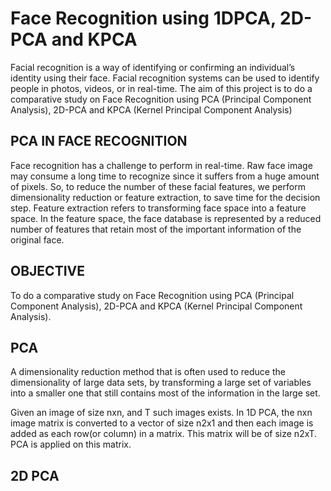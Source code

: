 # Face Recognition using 1DPCA, 2D-PCA and KPCA
Facial recognition is a way of identifying or confirming an individual’s identity using their face. Facial recognition systems can be used to identify people in photos, videos, or in real-time.
The aim of this project is to do a  comparative study on Face Recognition using PCA (Principal Component Analysis), 2D-PCA and KPCA (Kernel Principal Component Analysis)

## PCA IN FACE RECOGNITION
Face recognition has a challenge to perform in real-time. Raw face image may consume a long time to recognize since it suffers from a huge amount of pixels. So, to reduce the number of these facial features, we perform dimensionality reduction or feature extraction, to save time for the decision step. Feature extraction refers to transforming face space into a feature space. In the feature space, the face database is represented by a reduced number of features that retain most of the important information of the original face.

## OBJECTIVE
To do a  comparative study on Face Recognition using PCA (Principal Component Analysis), 2D-PCA and KPCA (Kernel Principal Component Analysis).

## PCA
A dimensionality reduction method that is often used to reduce the dimensionality of large data sets, by transforming a large set of variables into a smaller one that still contains most of the information in the large set. 

Given an image of size nxn, and T such images exists.
In 1D PCA, the nxn image matrix is converted to a vector of size n2x1 and then each image is added as each row(or column) in a matrix. This matrix will be of size n2xT. PCA is applied on this matrix.

## 2D PCA
